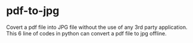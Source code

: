 # pdf-to-jpg
Covert a pdf file into JPG file without the use of any 3rd party application. This 6 line of codes in python can convert a pdf file to jpg offline.
